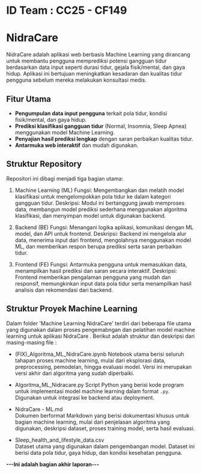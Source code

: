 # ID Team : CC25 - CF149
# NidraCare
NidraCare adalah aplikasi web berbasis Machine Learning yang dirancang untuk membantu pengguna memprediksi potensi gangguan tidur berdasarkan data input seperti durasi tidur, gejala fisik/mental, dan gaya hidup. Aplikasi ini bertujuan meningkatkan kesadaran dan kualitas tidur pengguna sebelum mereka melakukan konsultasi medis.

## Fitur Utama 
- **Pengumpulan data input pengguna** terkait pola tidur, kondisi fisik/mental, dan gaya hidup.
- **Prediksi klasifikasi gangguan tidur** (Normal, Insomnia, Sleep Apnea) menggunakan model Machine Learning.
- **Penyajian hasil prediksi lengkap** dengan saran perbaikan kualitas tidur.
- **Antarmuka web interaktif** dan mudah digunakan.

## Struktur Repository
Repositori ini dibagi menjadi tiga bagian utama:

1. Machine Learning (ML)
Fungsi: Mengembangkan dan melatih model klasifikasi untuk mengelompokkan pola tidur ke dalam kategori gangguan tidur.
Deskripsi:
Modul ini bertanggung jawab memproses data, membangun model prediksi sederhana menggunakan algoritma klasifikasi, dan menyimpan model untuk digunakan backend.

2. Backend (BE)
Fungsi: Menangani logika aplikasi, komunikasi dengan ML model, dan API untuk frontend.
Deskripsi:
Backend ini mengelola alur data, menerima input dari frontend, mengolahnya menggunakan model ML, dan memberikan respon berupa prediksi serta saran perbaikan tidur.

3. Frontend (FE)
Fungsi: Antarmuka pengguna untuk memasukkan data, menampilkan hasil prediksi dan saran secara interaktif.
Deskripsi:
Frontend memberikan pengalaman pengguna yang mudah dan responsif, memungkinkan input data pola tidur serta menampilkan hasil analisis dan rekomendasi dari backend.

## Struktur Proyek Machine Learning 

Dalam folder 'Machine Learning NidraCare' terdiri dari beberapa file utama yang digunakan dalam proses pengemabngan dan pelatihan model machine learning untuk aplikasi NidraCare . Berikut adalah struktur dan deskripsi dari masing-masing file : 

- (FIX)_Algoritma_ML_NidraCare.ipynb
   Notebook utama berisi seluruh tahapan proses machine learning, mulai dari eksplorasi data, preprocessing, pemodelan, hingga evaluasi model. Versi ini merupakan versi akhir dari algoritma yang sudah diperbaiki.
  
- Algoritma_ML_Nidracare.py 
  Script Python yang berisi kode program untuk implementasi model machine learning dalam format `.py`. Digunakan untuk integrasi ke backend atau deployment.

- NidraCare - ML.md  
  Dokumen berformat Markdown yang berisi dokumentasi khusus untuk bagian machine learning, mulai dari penjelasan algoritma yang digunakan, deskripsi dataset, proses training model, serta hasil evaluasi.

- Sleep_health_and_lifestyle_data.csv  
  Dataset utama yang digunakan dalam pengembangan model. Dataset ini berisi data pola tidur, gaya hidup, dan kondisi kesehatan pengguna.


**---Ini adalah bagian akhir laporan---**
